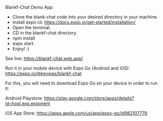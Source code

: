 Blankf-Chat Demo App

- Clone the blank-chat code into your desired directory in your machine.
- Install expo cli: https://docs.expo.io/get-started/installation/
- Open the terminal.
- CD in the blankf-chat directory.
- npm install
- expo start.
- Enjoy! :)

See live: https://blankf-chat.web.app/

Run it in your mobile device with Expo Go (Android and iOS): 
https://expo.io/@kevwas/blankf-chat

For this, you will need to download Expo Go on your device in order to run it:

Android Playstore:
https://play.google.com/store/apps/details?id=host.exp.exponent

iOS App Store:
https://apps.apple.com/us/app/expo-go/id982107779
